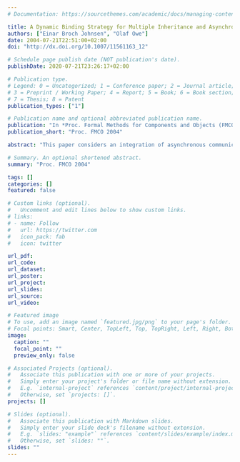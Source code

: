 ```yaml
---
# Documentation: https://sourcethemes.com/academic/docs/managing-content/

title: A Dynamic Binding Strategy for Multiple Inheritance and Asynchronously Communicating Objects"
authors: ["Einar Broch Johnsen", "Olaf Owe"]
date: 2004-07-21T22:51:00+02:00
doi: "http://dx.doi.org/10.1007/11561163_12"

# Schedule page publish date (NOT publication's date).
publishDate: 2020-07-21T23:26:17+02:00

# Publication type.
# Legend: 0 = Uncategorized; 1 = Conference paper; 2 = Journal article;
# 3 = Preprint / Working Paper; 4 = Report; 5 = Book; 6 = Book section;
# 7 = Thesis; 8 = Patent
publication_types: ["1"]

# Publication name and optional abbreviated publication name.
publication: "In *Proc. Formal Methods for Components and Objects (FMCO 2004)*. © Springer 2005. "
publication_short: "Proc. FMCO 2004"

abstract: "This paper considers an integration of asynchronous communication, virtual binding, and multiple inheritance. Object orientation is the leading paradigm for concurrent and distributed systems, but the tightly synchronized RPC communication model seems unsatisfactory in the distributed setting. Asynchronous messages are better suited, but lack the structure and discipline of traditional object-oriented methods. The integration of messages in the object-oriented paradigm is unsettled, especially with respect to inheritance and redefinition. Asynchronous method calls have been proposed in the Creol language, reducing the cost of waiting for replies in the distributed environment while avoiding low-level synchronization constructs such as explicit signaling. A lack of reply to a method call need not lead to deadlock in the calling object. Creol has an operational semantics defined in rewriting logic. This paper considers a formal operational model of multiple inheritance, virtual binding, and asynchronous communication between concurrent objects, extending the semant ics of Creol."

# Summary. An optional shortened abstract.
summary: "Proc. FMCO 2004"

tags: []
categories: []
featured: false

# Custom links (optional).
#   Uncomment and edit lines below to show custom links.
# links:
# - name: Follow
#   url: https://twitter.com
#   icon_pack: fab
#   icon: twitter

url_pdf:
url_code:
url_dataset:
url_poster:
url_project:
url_slides:
url_source:
url_video:

# Featured image
# To use, add an image named `featured.jpg/png` to your page's folder. 
# Focal points: Smart, Center, TopLeft, Top, TopRight, Left, Right, BottomLeft, Bottom, BottomRight.
image:
  caption: ""
  focal_point: ""
  preview_only: false

# Associated Projects (optional).
#   Associate this publication with one or more of your projects.
#   Simply enter your project's folder or file name without extension.
#   E.g. `internal-project` references `content/project/internal-project/index.md`.
#   Otherwise, set `projects: []`.
projects: []

# Slides (optional).
#   Associate this publication with Markdown slides.
#   Simply enter your slide deck's filename without extension.
#   E.g. `slides: "example"` references `content/slides/example/index.md`.
#   Otherwise, set `slides: ""`.
slides: ""
---
```

